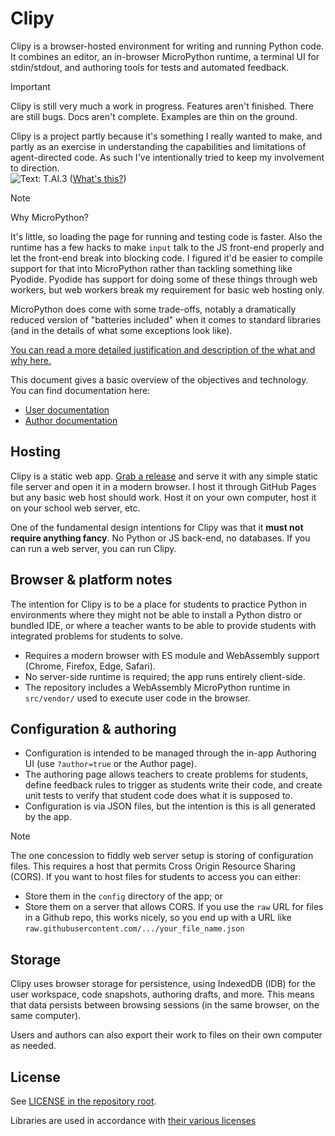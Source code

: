# Clipy

Clipy is a browser-hosted environment for writing and running Python code. It combines an editor, an in-browser MicroPython runtime, a terminal UI for stdin/stdout, and authoring tools for tests and automated feedback.

> [!IMPORTANT]
> Clipy is still very much a work in progress. Features aren't finished. There are still bugs.
> Docs aren't complete. Examples are thin on the ground.

Clipy is a project partly because it's something I really wanted to make, and partly as an exercise in
understanding the capabilities and limitations of agent-directed code. As such I've intentionally tried
to keep my involvement to direction.  
![Text: T.AI.3](https://img.shields.io/badge/Text-T.AI.3-blue) ([What's this?](https://www.badgeai.org/faq))

> [!NOTE]
> Why MicroPython?
>
> It's little, so loading the page for running and testing code is faster. Also the runtime has a few
> hacks to make `input` talk to the JS front-end properly and let the front-end break into blocking
> code. I figured it'd be easier to compile support for that into MicroPython rather than tackling
> something like Pyodide. Pyodide has support for doing some of these things through web workers, but
> web workers break my requirement for basic web hosting only.
>
> MicroPython does come with some trade-offs, notably a dramatically reduced version of "batteries
> included" when it comes to standard libraries (and in the details of what some exceptions look like).
>
> [You can read a more detailed justification and description of the what and why here.](docs/author/README.md)

This document gives a basic overview of the objectives and technology. You can find documentation here:
- [User documentation](docs/user/README.md)
- [Author documentation](docs/author/basic_interface.md)

## Hosting

Clipy is a static web app. [Grab a release](releases) and serve it with any simple static file server and open it in a modern browser. I host it through GitHub Pages but any basic web host should work. Host it on your own computer,
host it on your school web server, etc.

One of the fundamental design intentions for Clipy was that it **must not require anything fancy**. No
Python or JS back-end, no databases. If you can run a web server, you can run Clipy.

## Browser & platform notes

The intention for Clipy is to be a place for students to practice Python in environments where they
might not be able to install a Python distro or bundled IDE, or where a teacher wants to be able to
provide students with integrated problems for students to solve.

- Requires a modern browser with ES module and WebAssembly support (Chrome, Firefox, Edge, Safari).
- No server-side runtime is required; the app runs entirely client-side.
- The repository includes a WebAssembly MicroPython runtime in `src/vendor/` used to execute user code in the browser.

## Configuration & authoring

- Configuration is intended to be managed through the in-app Authoring UI (use `?author=true` or the Author page).
- The authoring page allows teachers to create problems for students, define feedback rules to trigger as students write their code, and create unit tests to verify that student code does what it is supposed to.
- Configuration is via JSON files, but the intention is this is all generated by the app.

> [!NOTE]
> The one concession to fiddly web server setup is storing of configuration files. This requires a host that
> permits Cross Origin Resource Sharing (CORS). If you want to host files for students to access you
> can either:
> - Store them in the `config` directory of the app; or
> - Store them on a server that allows CORS. If you use the `raw` URL for files in a Github repo, this works
> nicely, so you end up with a URL like `raw.githubusercontent.com/.../your_file_name.json`

## Storage

Clipy uses browser storage for persistence, using IndexedDB (IDB) for the user workspace, code snapshots,
authoring drafts, and more. This means that data persists between browsing sessions (in the same browser,
on the same computer).

Users and authors can also export their work to files on their own computer as needed.

## License

See [LICENSE in the repository root](LICENSE).

Libraries are used in accordance with [their various licenses](src/vendor/README.md)
